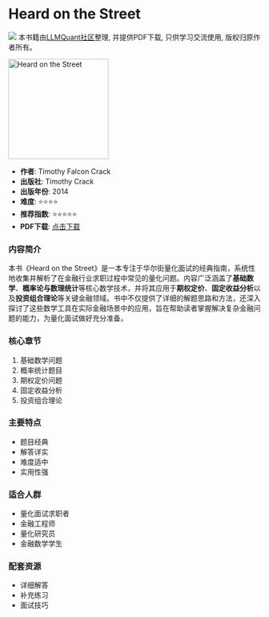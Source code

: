 # Heard on the Street

![](https://fastly.jsdelivr.net/gh/bucketio/img3@main/2024/09/04/1725464231869-e0b2f727-2a0f-4270-bf6c-31ddc350426a.gif)
本书籍由[LLMQuant社区](https://llmquant.com/)整理, 并提供PDF下载, 只供学习交流使用, 版权归原作者所有。

<img src="cover.jpg" alt="Heard on the Street" width="200"/>

- **作者**: Timothy Falcon Crack
- **出版社**: Timothy Crack
- **出版年份**: 2014
- **难度**: ⭐⭐⭐⭐
- **推荐指数**: ⭐⭐⭐⭐⭐
- **PDF下载**: [点击下载](https://asset.quant-wiki.com/pdf/Timothy%20Falcon%20Crack%20-%20Heard%20on%20the%20Street%2C%20Quantitative%20Questions%20from%20Wall%20Street%20Job%20Interviews-Timothy%20Crack%20%282014%29.pdf)

### 内容简介

本书《Heard on the Street》是一本专注于华尔街量化面试的经典指南，系统性地收集并解析了在金融行业求职过程中常见的量化问题。内容广泛涵盖了**基础数学**、**概率论与数理统计**等核心数学技术，并将其应用于**期权定价**、**固定收益分析**以及**投资组合理论**等关键金融领域。书中不仅提供了详细的解题思路和方法，还深入探讨了这些数学工具在实际金融场景中的应用，旨在帮助读者掌握解决复杂金融问题的能力，为量化面试做好充分准备。

### 核心章节

1. 基础数学问题
2. 概率统计题目
3. 期权定价问题
4. 固定收益分析
5. 投资组合理论

### 主要特点

- 题目经典
- 解答详实
- 难度适中
- 实用性强

### 适合人群

- 量化面试求职者
- 金融工程师
- 量化研究员
- 金融数学学生

### 配套资源

- 详细解答
- 补充练习
- 面试技巧